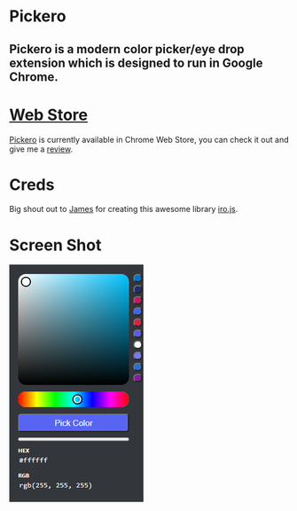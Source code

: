 # Pickero


## Pickero is a modern color picker/eye drop extension which is designed to run in Google Chrome.

# [Web Store](https://chrome.google.com/webstore/detail/pickero/pembnoempgcaclgebonodhljchdmbjhf)
[Pickero](https://chrome.google.com/webstore/detail/pickero/pembnoempgcaclgebonodhljchdmbjhf) is currently available in Chrome Web Store, you can check it out and give me a [review](https://chrome.google.com/webstore/detail/pickero/pembnoempgcaclgebonodhljchdmbjhf).

# Creds
Big shout out to [James](https://github.com/jaames) for creating this awesome library [iro.js](https://github.com/jaames/iro.js).

# Screen Shot
![ScreenShot](/assets/ScreenShot.png)
